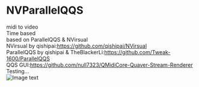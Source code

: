 # NVParallelQQS
midi to video <br>
Time based <br>
based on ParallelQQS & NVirsual <br>
NVirsual by qishipai:<a>https://github.com/qishipai/NVirsual </a><br>
ParallelQQS by qishipai & TheBlackerLi:<a>https://github.com/Tweak-1600/ParallelQQS</a><br>
QQS GUI:<a>https://github.com/null7323/QMidiCore-Quaver-Stream-Renderer</a><br>
Testing...<br>
![Image text](https://tweak-1600.github.io/PQQS.jpg)
